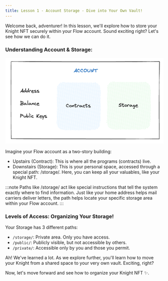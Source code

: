 ```yaml
---
title: Lesson 1 - Account Storage - Dive into Your Own Vault!
---
```


Welcome back, adventurer! In this lesson, we'll explore how to store your Knight NFT securely within your Flow account. Sound exciting right? Let's see how we can do it.

### Understanding Account & Storage:

![Alt text](image.png)

Imagine your Flow account as a two-story building:

- Upstairs (Contract): This is where all the programs (contracts) live.
- Downstairs (Storage): This is your personal space, accessed through a special path: /storage/. Here, you can keep all your valuables, like your Knight NFT.

:::note
Paths like /storage/ act like special instructions that tell the system exactly where to find information. Just like your home address helps mail carriers deliver letters, the path helps locate your specific storage area within your Flow account.
:::

### Levels of Access: Organizing Your Storage!

Your Storage has 3 different paths:

- `/storage/`: Private area. Only you have access.
- `/public/`: Publicly visible, but not accessible by others.
- `/private/`: Accessible only by you and those you permit.

Ah! We've learned a lot. As we explore further, you'll learn how to move your Knight from a shared space to your very own vault. Exciting, right?

Now, let's move forward and see how to organize your Knight NFT ✨.
